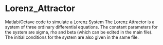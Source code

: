 # Lorenz_Attractor
Matlab/Octave code to simulate a Lorenz System
The Lorenz Attractor is a system of three ordinary differential equations.
The constant parameters for the system are sigma, rho and beta (which can be edited in the main file).
The initial conditions for the system are also given in the same file.

